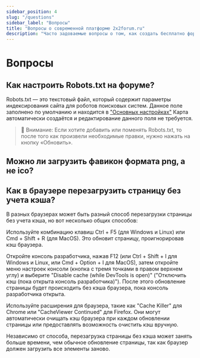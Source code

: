```yaml
---
sidebar_position: 4
slug: "/questions"
sidebar_label: "Вопросы"
title: "Вопросы о современной платформе 2x2forum.ru"
description: "Часто задоваемые вопросы о том, как создать бесплатно форум на своем домене и поддомене, и о настройке самого форума"
---
```


# Вопросы

## Как настроить Robots.txt на форуме?

Robots.txt — это текстовый файл, который содержит параметры индексирования сайта для роботов поисковых систем.
Данное поле заполнено по умолчанию и находится в ["Основных настройках"](admin/general-settings) Карта автоматически создаётся и редактирование данного поля не требуется.

> 🚨 Внимание: Если хотите добавить или поменять Robots.txt, то после того как произвели необходимые правки, нужно нажать на кнопку «Обновить».

## Можно ли загрузить фавикон формата png, а не ico?

## Как в браузере перезагрузить страницу без учета кэша?

В разных браузерах может быть разный способ перезагрузки страницы без учета кэша, но вот несколько общих способов:

Используйте комбинацию клавиш Ctrl + F5 (для Windows и Linux) или Cmd + Shift + R (для MacOS). Это обновит страницу, проигнорировав кэш браузера.

Откройте консоль разработчика, нажав F12 (или Ctrl + Shift + I для Windows и Linux, или Cmd + Option + I для MacOS), затем откройте меню настроек консоли (кнопка с тремя точками в правом верхнем углу) и выберите "Disable cache (while DevTools is open)" ("Отключить кэш (пока открыта консоль разработчика)"). После этого обновление страницы будет происходить без кэша браузера, пока консоль разработчика открыта.

Используйте расширения для браузера, такие как "Cache Killer" для Chrome или "CacheViewer Continued" для Firefox. Они могут автоматически очищать кэш браузера при каждом обновлении страницы или предоставлять возможность очистить кэш вручную.

Независимо от способа, перезагрузка страницы без кэша может занять больше времени, чем обычное обновление страницы, так как браузер должен загрузить все элементы заново.
